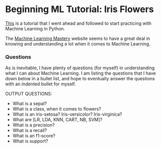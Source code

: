# Beginning ML Tutorial: Iris Flowers
[This](https://machinelearningmastery.com/machine-learning-in-python-step-by-step/) is a tutorial
that I went ahead and followed to start practicing with Machine Learning in Python.

The [Machine Learning Mastery](https://machinelearningmastery.com/) website seems to have a great
deal in knowing and understanding a lot when it comes to Machine Learning.

### Questions
As is inevitable, I have plenty of questions (for myself) in understanding what I can about
Machine Learning. I am listing the questions that I have down below in a bullet list, and hope
to eventually answer the questions with an indented bullet for myself.

OUTPUT QUESTIONS:
* What is a sepal?
* What is a class, when it comes to flowers?
* What is an iris-setosa? Iris-versicolor? Iris-virginica?
* What are [LR, LDA, KNN, CART, NB, SVM]?
* What is a precision?
* What is a recall?
* What is an f1-score?
* What is support?